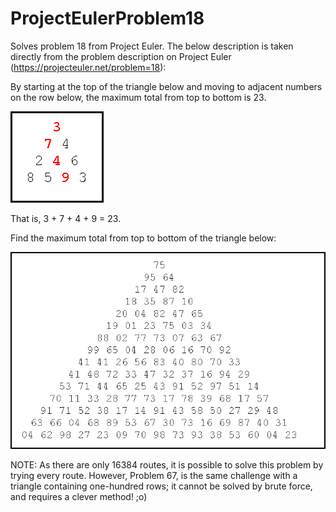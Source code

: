 # ProjectEulerProblem18
Solves problem 18 from Project Euler. The below description is taken directly from the problem description on Project Euler (https://projecteuler.net/problem=18):

By starting at the top of the triangle below and moving to adjacent numbers on the row below, the maximum total from top to bottom is 23.

![alt text](https://github.com/CodeCrazy97/ProjectEulerProblem18/blob/master/smallNumberTriangle.png)

That is, 3 + 7 + 4 + 9 = 23.

Find the maximum total from top to bottom of the triangle below:

![alt text](https://github.com/CodeCrazy97/ProjectEulerProblem18/blob/master/Numbers.png)

NOTE: As there are only 16384 routes, it is possible to solve this problem by trying every route. However, Problem 67, is the same challenge with a triangle containing one-hundred rows; it cannot be solved by brute force, and requires a clever method! ;o)
